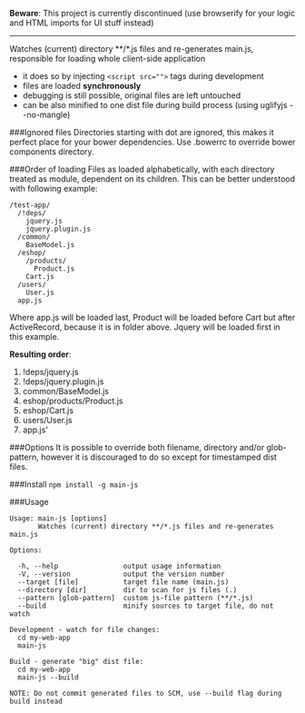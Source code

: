 **Beware**:
This project is currently discontinued (use browserify for your logic and HTML imports for UI stuff instead)

-----

Watches (current) directory **/*.js files and re-generates main.js, responsible for loading whole client-side application

- it does so by injecting `<script src="">` tags during development
- files are loaded **synchronously**
- debugging is still possible, original files are left untouched
- can be also minified to one dist file during build process (using uglifyjs --no-mangle)


###Ignored files
Directories starting with dot are ignored, this makes it perfect place for your bower dependencies. Use .bowerrc to override bower components directory.

###Order of loading
Files as loaded alphabetically, with each directory treated as module, dependent on its children. This can be better understood with following example:

    /test-app/
      /!deps/
        jquery.js
        jquery.plugin.js
      /common/
        BaseModel.js
      /eshop/
        /products/
          Product.js
        Cart.js
      /users/
        User.js
      app.js


Where app.js will be loaded last, Product will be loaded before Cart but after ActiveRecord, because it is in folder above. Jquery will be loaded first in this example.

**Resulting order**:

1. !deps/jquery.js
2. !deps/jquery.plugin.js
3. common/BaseModel.js
4. eshop/products/Product.js
5. eshop/Cart.js
6. users/User.js
7. app.js'



###Options
It is possible to override both filename, directory and/or glob-pattern, however it is discouraged to do so except for timestamped dist files.

###Install
`npm install -g main-js`

###Usage

    Usage: main-js [options]
           Watches (current) directory **/*.js files and re-generates main.js

    Options:

      -h, --help                output usage information
      -V, --version             output the version number
      --target [file]           target file name (main.js)
      --directory [dir]         dir to scan for js files (.)
      --pattern [glob-pattern]  custom js-file pattern (**/*.js)
      --build                   minify sources to target file, do not watch

    Development - watch for file changes:
      cd my-web-app
      main-js

    Build - generate "big" dist file:
      cd my-web-app
      main-js --build

    NOTE: Do not commit generated files to SCM, use --build flag during build instead
